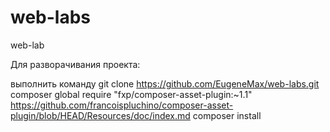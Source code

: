 # web-labs
web-lab

Для разворачивания проекта:

выполнить команду git clone https://github.com/EugeneMax/web-labs.git
composer global require "fxp/composer-asset-plugin:~1.1" https://github.com/francoispluchino/composer-asset-plugin/blob/HEAD/Resources/doc/index.md
composer install
